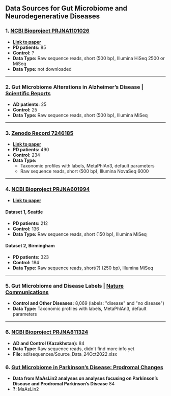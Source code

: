 ## Data Sources for Gut Microbiome and Neurodegenerative Diseases

### 1. [NCBI Bioproject PRJNA1101026](https://www.ncbi.nlm.nih.gov/bioproject/PRJNA1101026/)
- **[Link to paper](https://www.nature.com/articles/s41531-024-00681-7)**
- **PD patients:** 85
- **Control:** ?
- **Data Type:** Raw sequence reads, short (500 bp), Illumina HiSeq 2500 or MiSeq
- **Data Type:** not downloaded

---

### 2. Gut Microbiome Alterations in Alzheimer’s Disease | [Scientific Reports](https://www.nature.com/articles/s41598-022-24645-9)
- **AD patients:** 25
- **Control:** 25
- **Data Type:** Raw sequence reads, short (500 bp), Illumina MiSeq

---

### 3. [Zenodo Record 7246185](https://zenodo.org/records/7246185)
- **[Link to paper](https://www.nature.com/articles/s41467-022-34667-x)**
- **PD patients:** 490
- **Control:** 234
- **Data Type:**
    - Taxonomic profiles with labels, MetaPhlAn3, default parameters
    - Raw sequence reads, short (500 bp), Illumina NovaSeq 6000

---

### 4. [NCBI Bioproject PRJNA601994](https://www.ncbi.nlm.nih.gov/bioproject/?term=PRJNA601994)
- **[Link to paper](https://www.nature.com/articles/s41531-020-0112-6)**

#### Dataset 1, Seattle
- **PD patients:** 212
- **Control:** 136
- **Data Type:** Raw sequence reads, short (150 bp), Illumina MiSeq

#### Dataset 2, Birmingham
- **PD patients:** 323
- **Control:** 184
- **Data Type:** Raw sequence reads, short(?) (250 bp), Illumina MiSeq

---

### 5. Gut Microbiome and Disease Labels | [Nature Communications](https://www.nature.com/articles/s41467-024-51651-9#data-availability)
- **Control and Other Diseases:** 8,069 (labels: "disease" and "no disease")
- **Data Type:** Taxonomic profiles with labels, MetaPhlAn3, default parameters

---

### 6. [NCBI Bioproject PRJNA811324](https://www.ncbi.nlm.nih.gov/bioproject/PRJNA811324/)
- **AD and Control (Kazakhstan):** 84
- **Data Type:** Raw sequence reads, didn't find more info yet
- **File:** ad/sequences/Source_Data_24Oct2022.xlsx


### 6. [Gut Microbiome in Parkinson’s Disease: Prodromal Changes](https://dataverse.harvard.edu/dataset.xhtml?persistentId=doi:10.7910/DVN/ZOAWNF)
- **Data from MaAsLin2 analyses on analyses focusing on Parkinson’s Disease and Prodromal Parkinson’s Disease** 84
- **?**: MaAsLin2